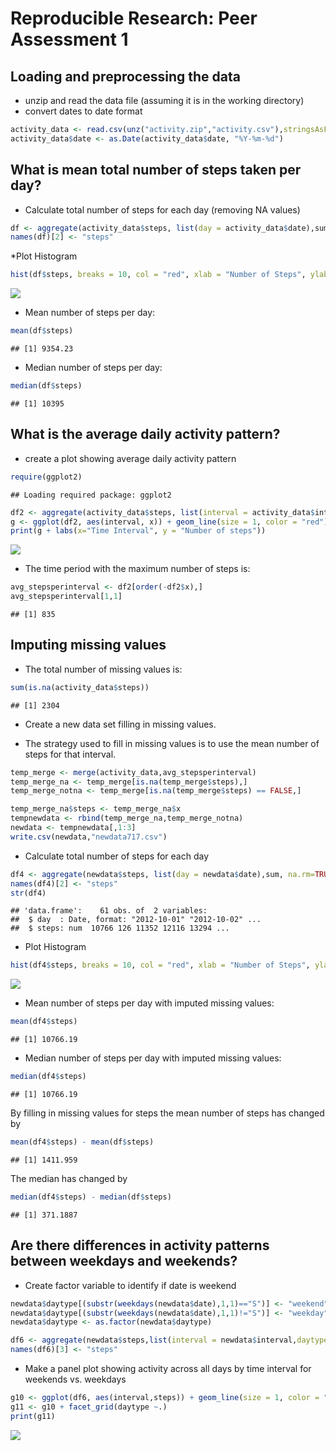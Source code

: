 # Reproducible Research: Peer Assessment 1


## Loading and preprocessing the data
* unzip and read the data file (assuming it is in the working directory)
* convert dates to date format


```r
activity_data <- read.csv(unz("activity.zip","activity.csv"),stringsAsFactors = FALSE)
activity_data$date <- as.Date(activity_data$date, "%Y-%m-%d")
```
## What is mean total number of steps taken per day?

* Calculate total number of steps for each day (removing NA values)

```r
df <- aggregate(activity_data$steps, list(day = activity_data$date),sum, na.rm=TRUE)
names(df)[2] <- "steps"
```

*Plot Histogram


```r
hist(df$steps, breaks = 10, col = "red", xlab = "Number of Steps", ylab = "Frequency", main ="Number of steps taken each day")
```

![](PA1_template_files/figure-html/histogram1-1.png) 


* Mean number of steps per day:

```r
mean(df$steps)
```

```
## [1] 9354.23
```

* Median number of steps per day:

```r
median(df$steps)
```

```
## [1] 10395
```


## What is the average daily activity pattern?
* create a plot showing average daily activity pattern

```r
require(ggplot2)
```

```
## Loading required package: ggplot2
```

```r
df2 <- aggregate(activity_data$steps, list(interval = activity_data$interval),mean, na.rm=TRUE)
g <- ggplot(df2, aes(interval, x)) + geom_line(size = 1, color = "red") + ggtitle("Average Daily Activity Pattern")
print(g + labs(x="Time Interval", y = "Number of steps"))
```

![](PA1_template_files/figure-html/unnamed-chunk-5-1.png) 


* The time period with the maximum number of steps is:


```r
avg_stepsperinterval <- df2[order(-df2$x),]
avg_stepsperinterval[1,1]
```

```
## [1] 835
```

## Imputing missing values

* The total number of missing values is:

```r
sum(is.na(activity_data$steps))
```

```
## [1] 2304
```

* Create a new data set filling in missing values.

* The strategy used to fill in missing values is to use the mean number of steps for that interval.

```r
temp_merge <- merge(activity_data,avg_stepsperinterval)
temp_merge_na <- temp_merge[is.na(temp_merge$steps),]
temp_merge_notna <- temp_merge[is.na(temp_merge$steps) == FALSE,]

temp_merge_na$steps <- temp_merge_na$x
tempnewdata <- rbind(temp_merge_na,temp_merge_notna)
newdata <- tempnewdata[,1:3]
write.csv(newdata,"newdata717.csv")
```


* Calculate total number of steps for each day

```r
df4 <- aggregate(newdata$steps, list(day = newdata$date),sum, na.rm=TRUE)
names(df4)[2] <- "steps"
str(df4)
```

```
## 'data.frame':	61 obs. of  2 variables:
##  $ day  : Date, format: "2012-10-01" "2012-10-02" ...
##  $ steps: num  10766 126 11352 12116 13294 ...
```

* Plot Histogram


```r
hist(df4$steps, breaks = 10, col = "red", xlab = "Number of Steps", ylab = "Frequency", main ="Number of steps taken each day")
```

![](PA1_template_files/figure-html/histogram2-1.png) 


* Mean number of steps per day with imputed missing values:

```r
mean(df4$steps)
```

```
## [1] 10766.19
```

* Median number of steps per day with imputed missing values:

```r
median(df4$steps)
```

```
## [1] 10766.19
```

By filling in missing values for steps the mean number of steps has changed by


```r
mean(df4$steps) - mean(df$steps)
```

```
## [1] 1411.959
```

The median has changed by

```r
median(df4$steps) - median(df$steps)
```

```
## [1] 371.1887
```

## Are there differences in activity patterns between weekdays and weekends?

* Create factor variable to identify if date is weekend

```r
newdata$daytype[(substr(weekdays(newdata$date),1,1)=="S")] <- "weekend"
newdata$daytype[(substr(weekdays(newdata$date),1,1)!="S")] <- "weekday"
newdata$daytype <- as.factor(newdata$daytype)

df6 <- aggregate(newdata$steps,list(interval = newdata$interval,daytype = newdata$daytype),mean)
names(df6)[3] <- "steps"
```


* Make a panel plot showing activity across all days by time interval for weekends vs. weekdays


```r
g10 <- ggplot(df6, aes(interval,steps)) + geom_line(size = 1, color = "red") + ggtitle("Steps by Time Interval")
g11 <- g10 + facet_grid(daytype ~.)
print(g11)
```

![](PA1_template_files/figure-html/unnamed-chunk-15-1.png) 

